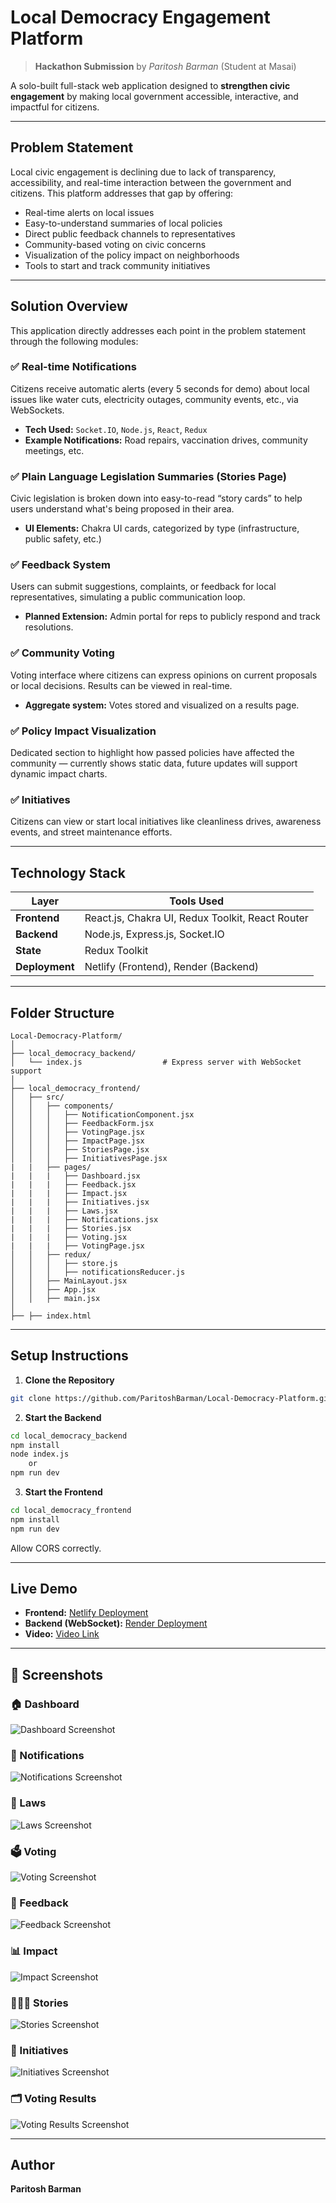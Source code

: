 
# Local Democracy Engagement Platform

> **Hackathon Submission** by *Paritosh Barman* (Student at Masai)

A solo-built full-stack web application designed to **strengthen civic engagement** by making local government accessible, interactive, and impactful for citizens.

---

## Problem Statement

Local civic engagement is declining due to lack of transparency, accessibility, and real-time interaction between the government and citizens. This platform addresses that gap by offering:

- Real-time alerts on local issues
- Easy-to-understand summaries of local policies
- Direct public feedback channels to representatives
- Community-based voting on civic concerns
- Visualization of the policy impact on neighborhoods
- Tools to start and track community initiatives

---

## Solution Overview

This application directly addresses each point in the problem statement through the following modules:

### ✅ Real-time Notifications  
Citizens receive automatic alerts (every 5 seconds for demo) about local issues like water cuts, electricity outages, community events, etc., via WebSockets.

- **Tech Used:** `Socket.IO`, `Node.js`, `React`, `Redux`
- **Example Notifications:** Road repairs, vaccination drives, community meetings, etc.

### ✅ Plain Language Legislation Summaries (Stories Page)  
Civic legislation is broken down into easy-to-read “story cards” to help users understand what's being proposed in their area.

- **UI Elements:** Chakra UI cards, categorized by type (infrastructure, public safety, etc.)

### ✅ Feedback System  
Users can submit suggestions, complaints, or feedback for local representatives, simulating a public communication loop.

- **Planned Extension:** Admin portal for reps to publicly respond and track resolutions.

### ✅ Community Voting  
Voting interface where citizens can express opinions on current proposals or local decisions. Results can be viewed in real-time.

- **Aggregate system:** Votes stored and visualized on a results page.

### ✅ Policy Impact Visualization  
Dedicated section to highlight how passed policies have affected the community — currently shows static data, future updates will support dynamic impact charts.

### ✅ Initiatives  
Citizens can view or start local initiatives like cleanliness drives, awareness events, and street maintenance efforts.

---

## Technology Stack

| Layer        | Tools Used                                                                 |
|--------------|----------------------------------------------------------------------------|
| **Frontend** | React.js, Chakra UI, Redux Toolkit, React Router                     |
| **Backend**  | Node.js, Express.js, Socket.IO                                             |
| **State**    | Redux Toolkit                                                              |
| **Deployment** | Netlify (Frontend), Render (Backend)                                   |

---

## Folder Structure

```
Local-Democracy-Platform/
│
├── local_democracy_backend/
│   └── index.js                  # Express server with WebSocket support
│
├── local_democracy_frontend/
│   ├── src/
│   │   ├── components/
│   │   │   ├── NotificationComponent.jsx
│   │   │   ├── FeedbackForm.jsx
│   │   │   ├── VotingPage.jsx
│   │   │   ├── ImpactPage.jsx
│   │   │   ├── StoriesPage.jsx
│   │   │   ├── InitiativesPage.jsx
|   |   ├── pages/
|   |   |   ├── Dashboard.jsx
|   |   |   ├── Feedback.jsx
|   |   |   ├── Impact.jsx
|   |   |   ├── Initiatives.jsx
|   |   |   ├── Laws.jsx
|   |   |   ├── Notifications.jsx
|   |   |   ├── Stories.jsx
|   |   |   ├── Voting.jsx
|   |   |   ├── VotingPage.jsx
│   │   ├── redux/
│   │   │   ├── store.js
│   │   │   ├── notificationsReducer.js
│   │   ├── MainLayout.jsx
│   │   ├── App.jsx
│   │   ├── main.jsx
│
├── ├── index.html

```

---

## Setup Instructions

1. **Clone the Repository**

```bash
git clone https://github.com/ParitoshBarman/Local-Democracy-Platform.git

```

2. **Start the Backend**

```bash
cd local_democracy_backend
npm install
node index.js
    or
npm run dev
```

3. **Start the Frontend**

```bash
cd local_democracy_frontend
npm install
npm run dev
```

Allow CORS correctly.

---

## Live Demo

- **Frontend:** [Netlify Deployment](https://local-democracy-platform.netlify.app)
- **Backend (WebSocket):** [Render Deployment](https://local-democracy-platform.onrender.com)
- **Video:** [Video Link](https://drive.google.com/file/d/1g-sNa-HbtS9PZqIehDzRT3V7smCz6j72/view?usp=drivesdk)

---

## 📸 Screenshots

### 🏠 Dashboard
<img src="screenshots\Screenshot (116).png" alt="Dashboard Screenshot">

### 🔔 Notifications
<img src="screenshots\Screenshot (117).png" alt="Notifications Screenshot">

### 📜 Laws
<img src="screenshots\Screenshot (118).png" alt="Laws Screenshot">

### 🗳️ Voting
<img src="screenshots\Screenshot (119).png" alt="Voting Screenshot">

### 💬 Feedback
<img src="screenshots\Screenshot (120).png" alt="Feedback Screenshot">

### 📊 Impact
<img src="screenshots\Screenshot (121).png" alt="Impact Screenshot">

### 🧑‍🤝‍🧑 Stories
<img src="screenshots\Screenshot (122).png" alt="Stories Screenshot">

### 🌱 Initiatives
<img src="screenshots\Screenshot (123).png" alt="Initiatives Screenshot">

### 🗂️ Voting Results
<img src="screenshots\Screenshot (124).png" alt="Voting Results Screenshot">


---

## Author

**Paritosh Barman**  

